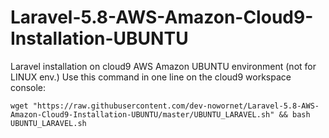 # Laravel-5.8-AWS-Amazon-Cloud9-Installation-UBUNTU
Laravel installation on cloud9 AWS Amazon UBUNTU environment (not for LINUX env.)
Use this command in one line on the cloud9 workspace console:

` wget "https://raw.githubusercontent.com/dev-nowornet/Laravel-5.8-AWS-Amazon-Cloud9-Installation-UBUNTU/master/UBUNTU_LARAVEL.sh" && bash UBUNTU_LARAVEL.sh `

